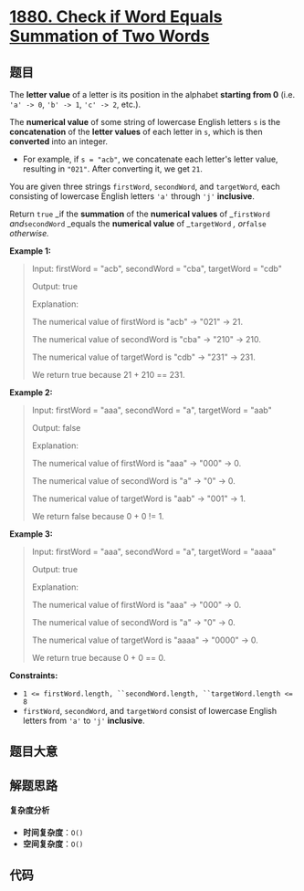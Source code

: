 # [1880. Check if Word Equals Summation of Two Words](https://leetcode.com/problems/check-if-word-equals-summation-of-two-words/)

## 题目

The **letter value** of a letter is its position in the alphabet **starting
from 0** (i.e. `'a' -> 0`, `'b' -> 1`, `'c' -> 2`, etc.).

The **numerical value** of some string of lowercase English letters `s` is the
**concatenation** of the **letter values** of each letter in `s`, which is
then **converted** into an integer.

- For example, if `s = "acb"`, we concatenate each letter's letter value, resulting in `"021"`. After converting it, we get `21`.

You are given three strings `firstWord`, `secondWord`, and `targetWord`, each
consisting of lowercase English letters `'a'` through `'j'` **inclusive**.

Return `true` _if the **summation** of the **numerical values** of
_`firstWord` _and_`secondWord` _equals the **numerical value** of
_`targetWord` _, or_`false` _otherwise._

**Example 1:**

> Input: firstWord = "acb", secondWord = "cba", targetWord = "cdb"
>
> Output: true
>
> Explanation:
>
> The numerical value of firstWord is "acb" -> "021" -> 21.
>
> The numerical value of secondWord is "cba" -> "210" -> 210.
>
> The numerical value of targetWord is "cdb" -> "231" -> 231.
>
> We return true because 21 + 210 == 231.

**Example 2:**

> Input: firstWord = "aaa", secondWord = "a", targetWord = "aab"
>
> Output: false
>
> Explanation:
>
> The numerical value of firstWord is "aaa" -> "000" -> 0.
>
> The numerical value of secondWord is "a" -> "0" -> 0.
>
> The numerical value of targetWord is "aab" -> "001" -> 1.
>
> We return false because 0 + 0 != 1.

**Example 3:**

> Input: firstWord = "aaa", secondWord = "a", targetWord = "aaaa"
>
> Output: true
>
> Explanation:
>
> The numerical value of firstWord is "aaa" -> "000" -> 0.
>
> The numerical value of secondWord is "a" -> "0" -> 0.
>
> The numerical value of targetWord is "aaaa" -> "0000" -> 0.
>
> We return true because 0 + 0 == 0.

**Constraints:**

- ` 1 <= firstWord.length, ``secondWord.length, ``targetWord.length <= 8 `
- `firstWord`, `secondWord`, and `targetWord` consist of lowercase English letters from `'a'` to `'j'` **inclusive**.

## 题目大意

## 解题思路

#### 复杂度分析

- **时间复杂度**：`O()`
- **空间复杂度**：`O()`

## 代码

```javascript

```
